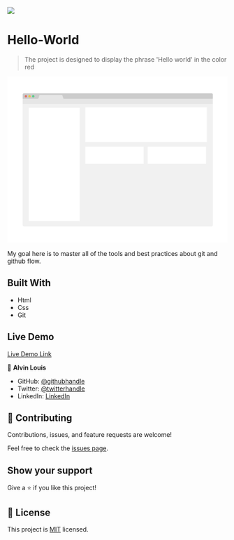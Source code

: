 ![](https://img.shields.io/badge/Microverse-blueviolet)

# Hello-World

> The project is designed to display the phrase 'Hello world' in the color red

![screenshot](./app_screenshot.png)

My goal here is to master all of the tools and best practices about git and github flow.

## Built With


- Html
- Css
- Git 

## Live Demo

[Live Demo Link](https://livedemo.com)


👤 **Alvin Louis**

- GitHub: [@githubhandle](https://github.com/alvinlouis29)
- Twitter: [@twitterhandle](https://twitter.com/louisssegawa)
- LinkedIn: [LinkedIn](https://www.linkedin.com/in/alvin-louis-632026183/)

## 🤝 Contributing

Contributions, issues, and feature requests are welcome!

Feel free to check the [issues page](../../issues/).

## Show your support

Give a ⭐️ if you like this project!

## 📝 License

This project is [MIT](./MIT.md) licensed.
